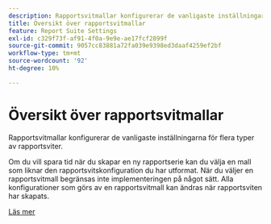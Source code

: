 ```yaml
---
description: Rapportsvitmallar konfigurerar de vanligaste inställningarna för flera typer av rapportsviter.
title: Översikt över rapportsvitmallar
feature: Report Suite Settings
exl-id: c329f73f-af91-4f0a-9e9e-ae17fcf2899f
source-git-commit: 9057cc83881a72fa039e9398ed3daaf4259ef2bf
workflow-type: tm+mt
source-wordcount: '92'
ht-degree: 10%

---
```


# Översikt över rapportsvitmallar

Rapportsvitmallar konfigurerar de vanligaste inställningarna för flera typer av rapportsviter.

Om du vill spara tid när du skapar en ny rapportserie kan du välja en mall som liknar den rapportsvitskonfiguration du har utformat. När du väljer en rapportsvitmall begränsas inte implementeringen på något sätt. Alla konfigurationer som görs av en rapportsvitmall kan ändras när rapportsviten har skapats.

[Läs mer](/help/admin/admin/c-manage-report-suites/c-report-suite-templates/default-rs-template.md)
